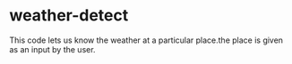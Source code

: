 # weather-detect
This code lets us know the weather at a particular place.the place is given as an input by the user.
